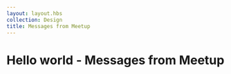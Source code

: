 ```yaml
---
layout: layout.hbs
collection: Design
title: Messages from Meetup
---
```


# Hello world - Messages from Meetup

